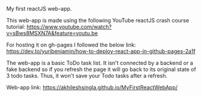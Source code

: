 My first reactJS web-app. 

This web-app is made using the following YouTube reactJS crash course tutorial:
https://www.youtube.com/watch?v=sBws8MSXN7A&feature=youtu.be

For hosting it on gh-pages I followed the below link:
https://dev.to/yuribenjamin/how-to-deploy-react-app-in-github-pages-2a1f

The web-app is a basic ToDo task list. It isn't connected by a backend or a fake backend so if you refresh the page it will go back to its original state of 3 todo tasks. Thus, it won't save your Todo tasks after a refresh.

Web-app link:
https://akhileshsingla.github.io/MyFirstReactWebApp/

